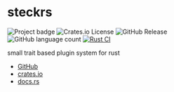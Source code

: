 # steckrs

![Project badge](https://img.shields.io/badge/language-Rust-blue.svg)
![Crates.io License](https://img.shields.io/crates/l/steckrs)
![GitHub Release](https://img.shields.io/github/v/release/PlexSheep/steckrs)
![GitHub language count](https://img.shields.io/github/languages/count/PlexSheep/steckrs)
[![Rust CI](https://github.com/PlexSheep/steckrs/actions/workflows/cargo.yaml/badge.svg)](https://github.com/PlexSheep/hedu/actions/workflows/cargo.yaml)


small trait based plugin system for rust

* [GitHub](https://github.com/PlexSheep/steckrs)
* [crates.io](https://crates.io/crates/steckrs)
* [docs.rs](https://docs.rs/crate/steckrs/)

